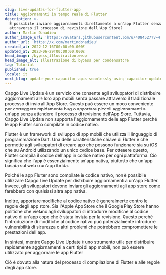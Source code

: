 ```yaml
---
slug: live-updates-for-flutter-app
title: Aggiornamenti in tempo reale di Flutter
description: >-
  È possibile inviare aggiornamenti direttamente a un'app Flutter senza passare
  attraverso il processo di revisione dell'App Store?
author: Martin Donadieu
author_image_url: 'https://avatars.githubusercontent.com/u/4084527?v=4'
author_url: 'https://x.com/martindonadieu'
created_at: 2022-12-16T00:00:00.000Z
updated_at: 2023-06-29T00:00:00.000Z
head_image: /bypass_illustration.webp
head_image_alt: Illustrazione di bypass per condensatore
tag: Tutorial
published: true
locale: it
next_blog: update-your-capacitor-apps-seamlessly-using-capacitor-updater
---
```


Capgo Live Update è un servizio che consente agli sviluppatori di distribuire aggiornamenti alle loro app mobili senza passare attraverso il tradizionale processo di invio all'App Store. Questo può essere un modo conveniente per correggere rapidamente bug o apportare piccoli aggiornamenti a un'app senza attendere il processo di revisione dell'App Store. Tuttavia, Capgo Live Update non supporta l'aggiornamento delle app Flutter perché le app Flutter sono compilate in codice nativo.

Flutter è un framework di sviluppo di app mobili che utilizza il linguaggio di programmazione Dart. Una delle caratteristiche chiave di Flutter è che permette agli sviluppatori di creare app che possono funzionare sia su iOS che su Android utilizzando un unico codice base. Per ottenere questo, Flutter compila il codice dell'app in codice nativo per ogni piattaforma. Ciò significa che l'app è essenzialmente un'app nativa, piuttosto che un'app basata sul web o un'app ibrida.

Poiché le app Flutter sono compilate in codice nativo, non è possibile utilizzare Capgo Live Update per distribuire aggiornamenti a un'app Flutter. Invece, gli sviluppatori devono inviare gli aggiornamenti agli app store come farebbero con qualsiasi altra app nativa.

Inoltre, apportare modifiche al codice nativo è generalmente contro le regole degli app store. Sia l'Apple App Store che il Google Play Store hanno politiche che vietano agli sviluppatori di introdurre modifiche al codice nativo di un'app dopo che è stata inviata per la revisione. Questo perché l'introduzione di modifiche al codice nativo può potenzialmente introdurre vulnerabilità di sicurezza o altri problemi che potrebbero compromettere le prestazioni dell'app.

In sintesi, mentre Capgo Live Update è uno strumento utile per distribuire rapidamente aggiornamenti a certi tipi di app mobili, non può essere utilizzato per aggiornare le app Flutter.

Ciò è dovuto alla natura del processo di compilazione di Flutter e alle regole degli app store.